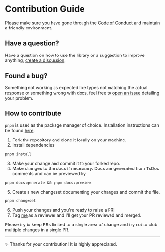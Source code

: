 # Contribution Guide

Please make sure you have gone through the [Code of Conduct](./CODE_OF_CONDUCT.md) and maintain a friendly environment.

## Have a question?

Have a question on how to use the library or a suggestion to improve anything, [create a discussion](https://github.com/anurag-roy/kiteconnect-ts/discussions/new/choose).

## Found a bug?

Something not working as expected like types not matching the actual response or something wrong with docs, feel free to [open an issue](https://github.com/anurag-roy/kiteconnect-ts/issues/new) detailing your problem.

## How to contribute

`pnpm` is used as the package manager of choice. Installation instructions can be found [here](https://pnpm.io/installation).

1. Fork the repository and clone it locally on your machine.
2. Install dependencies.

```
pnpm install
```

3. Make your change and commit it to your forked repo.
4. Make changes to the docs if necessary. Docs are generated from TsDoc comments and can be previewed by

```
pnpm docs:generate && pnpm docs:preview
```

5. Create a new changeset documenting your changes and commit the file.

```
pnpm changeset
```

6. Push your changes and you're ready to raise a PR!
7. Tag [me](https://github.com/anurag-roy) as a reviewer and I'll get your PR reviewed and merged.

Please try to keep PRs limited to a single area of change and try not to club multiple changes in a single PR.

---

:sparkles: Thanks for your contribution! It is highly appreciated.
